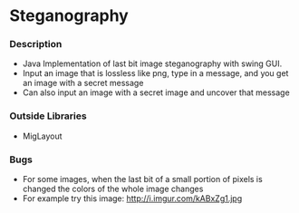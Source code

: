 # Steganography #

### Description ###

* Java Implementation of last bit image steganography with swing GUI.
* Input an image that is lossless like png, type in a message, and you get an image with a secret message
* Can also input an image with a secret image and uncover that message

### Outside Libraries ###

* MigLayout

### Bugs ###

* For some images, when the last bit of a small portion of pixels is changed the colors of the whole image changes
* For example try this image: http://i.imgur.com/kABxZg1.jpg